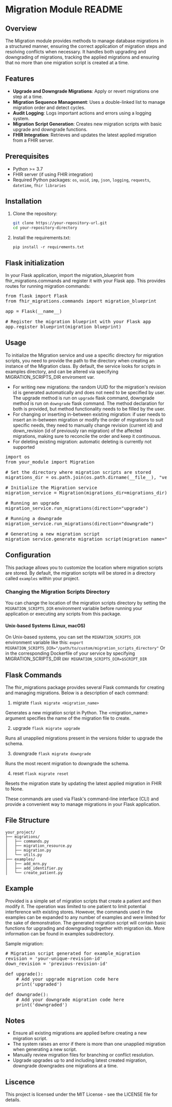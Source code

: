 # Migration Module README

## Overview

The Migration module provides methods to manage database migrations in a structured manner, ensuring the correct application of migration steps and resolving conflicts when necessary. It handles both upgrading and downgrading of migrations, tracking the applied migrations and ensuring that no more than one migration script is created at a time.

## Features

- **Upgrade and Downgrade Migrations**: Apply or revert migrations one step at a time.
- **Migration Sequence Management**: Uses a double-linked list to manage migration order and detect cycles.
- **Audit Logging**: Logs important actions and errors using a logging system.
- **Migration Script Generation**: Creates new migration scripts with basic upgrade and downgrade functions.
- **FHIR Integration**: Retrieves and updates the latest applied migration from a FHIR server.

## Prerequisites

- Python >= 3.7
- FHIR server (if using FHIR integration)
- Required Python packages: `os`, `uuid`, `imp`, `json`, `logging`, `requests`, `datetime`, `fhir libraries`

## Installation

1. Clone the repository:

   ```bash
   git clone https://your-repository-url.git
   cd your-repository-directory

2. Install the requirements.txt:

   `pip install -r requirements.txt`

## Flask initialization

In your Flask application, import the migration_blueprint from fhir_migrations.commands and register it with your Flask app. This provides routes for running migration commands:

<pre>
from flask import Flask
from fhir_migrations.commands import migration_blueprint

app = Flask(__name__)

# Register the migration blueprint with your Flask app
app.register_blueprint(migration_blueprint)
</pre>

## Usage

To initialize the Migration service and use a specific directory for migration scripts, you need to provide the path to the directory when creating an instance of the Migration class. By default, the service looks for scripts in examples directory, and can be altered via specifying MIGRATION_SCRIPTS_DIR enviroment var.  
- For writing new migrations: the random UUID for the migration's revision id is generated automatically and does not need to be specified by user. The upgrade method is run on `upgrade` flask command, downgrade method is run on `downgrade` flask command. The method declaration for both is provided, but method functionality needs to be filled by the user.
- For changing or inserting in-between existing migration: if user needs to insert an in-between migration or modify the order of migrations to suit specific needs, they need to manually change revision (current id) and down_revision (id of previously ran migration) of the affected migrations, making sure to reconcile the order and keep it continuous.
- For deleting existing migration: automatic deleting is currently not supported

<pre>
import os
from your_module import Migration

# Set the directory where migration scripts are stored
migrations_dir = os.path.join(os.path.dirname(__file__), "versions")

# Initialize the Migration service
migration_service = Migration(migrations_dir=migrations_dir)

# Running an upgrade
migration_service.run_migrations(direction="upgrade")

# Running a downgrade
migration_service.run_migrations(direction="downgrade")

# Generating a new migration script
migration_service.generate_migration_script(migration_name="example_migration")
</pre>

## Configuration

This package allows you to customize the location where migration scripts are stored. By default, the migration scripts will be stored in a directory called `examples` within your project.

### Changing the Migration Scripts Directory

You can change the location of the migration scripts directory by setting the `MIGRATION_SCRIPTS_DIR` environment variable before running your application or executing any scripts from this package.

#### Unix-based Systems (Linux, macOS)

On Unix-based systems, you can set the `MIGRATION_SCRIPTS_DIR` environment variable like this:
   `export MIGRATION_SCRIPTS_DIR="/path/to/custom/migration_scripts_directory"`
Or in the corresponding Dockerfile of your service by specifying MIGRATION_SCRIPTS_DIR 
   `ENV MIGRATION_SCRIPTS_DIR=$SCRIPT_DIR`

## Flask Commands

The fhir_migrations package provides several Flask commands for creating and managing migrations. Below is a description of each command:

1. migrate
   `flask migrate <migration_name>`

Generates a new migration script in Python. The <migration_name> argument specifies the name of the migration file to create.

2. upgrade
   `flask migrate upgrade`

Runs all unapplied migrations present in the versions folder to upgrade the schema.

3. downgrade
   `flask migrate downgrade`

Runs the most recent migration to downgrade the schema.

4. reset
   `flask migrate reset`

Resets the migration state by updating the latest applied migration in FHIR to None.

These commands are used via Flask's command-line interface (CLI) and provide a convenient way to manage migrations in your Flask application.

## File Structure
```
your_project/  
├── migrations/  
│   ├── commands.py
│   ├── migration_resource.py  
│   ├── migration.py  
│   └── utils.py  
├── examples/
│   ├── add_mrn.py
│   ├── add_identifier.py
│   └── create_patient.py 
```
## Example

Provided is a simple set of migration scripts that create a patient and then modify it. The operation was limited to one patient to limit potential interference with existing stores. However, the commands used in the examples can be expanded to any number of examples and were limited for the sake of demonstration.
The generated migration script will contain basic functions for upgrading and downgrading together with migration ids.
More information can be found in examples subdirectory.

Sample migration:
<pre>
# Migration script generated for example_migration
revision = 'your-unique-revision-id'
down_revision = 'previous-revision-id'

def upgrade():
    # Add your upgrade migration code here
    print('upgraded')

def downgrade():
    # Add your downgrade migration code here
    print('downgraded')
</pre>

## Notes

- Ensure all existing migrations are applied before creating a new migration script.
- The system raises an error if there is more than one unapplied migration when generating a new script.
- Manually review migration files for branching or conflict resolution.
- Upgrade upgrades up to and including latest created migration, downgrade downgrades one migrations at a time.

## Liscence

This project is licensed under the MIT License - see the LICENSE file for details.
